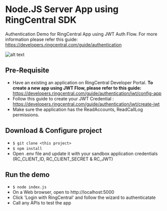 # Node.JS Server App using RingCentral SDK

Authentication Demo for RingCentral App using JWT Auth Flow. For more information please refer this guide: https://developers.ringcentral.com/guide/authentication

![alt text](https://netstorage.ringcentral.com/dpw/guide/images/oauth-password-flow.png?v=2022-03-04![image](https://user-images.githubusercontent.com/395039/160492127-9ee3b298-e1aa-43c8-88ac-5fd581596d5a.png)
)

## Pre-Requisite

- Have an existing an application on RingCentral Developer Portal. **To create a new app using JWT Flow, please refer to this guide:** https://developers.ringcentral.com/guide/authentication/jwt/config-app
- Follow this guide to create your JWT Credential : https://developers.ringcentral.com/guide/authentication/jwt/create-jwt
- Make sure the application has the ReadAccounts, ReadCallLog permissions.

## Download & Configure project 

- ```$ git clone <this project>```
- ```$ npm install```
- Open .env file and update it with your sandbox application credentials (RC_CLIENT_ID, RC_CLIENT_SECRET & RC_JWT)

## Run the demo

- ```$ node index.js```
- On a Web browser, open to http://localhost:5000 
- Click 'Login with RingCentral' and follow the wizard to authenticatate
- Call any APIs to test the app


